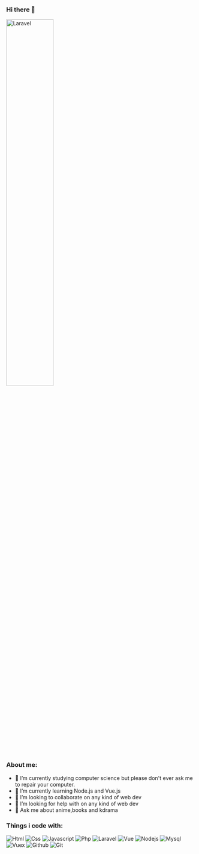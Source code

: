 ### Hi there 👋

<p>
  <img alt="Laravel" src="https://www.chawtechsolutions.com/wp-content/uploads/2019/03/developer.gif" width="50%" />
</p>

### About me:


- 🔭 I’m currently studying computer science but please don't ever ask me to repair your computer.
- 🌱 I’m currently learning Node.js and Vue.js
- 👯 I’m looking to collaborate on any kind of web dev
- 🤔 I’m looking for help with on any kind of web dev
- 💬 Ask me about anime,books and kdrama

### Things i code with:

<p>
  <img alt="Html" src="https://img.shields.io/badge/-html-E34F26?logo=html5&logoColor=white&style=flat-square" />
  <img alt="Css" src="https://img.shields.io/badge/-css-1572B6?logo=css3&logoColor=white&style=flat-square" />
  <img alt="Javascript" src="https://img.shields.io/badge/-Javascript-FFEA33?logo=javascript&logoColor=black&style=flat-square" />
  <img alt="Php" src="https://img.shields.io/badge/-php-777BB4?logo=php&logoColor=white&style=flat-square" />
  <img alt="Laravel" src="https://img.shields.io/badge/-Laravel-bd0826?logo=laravel&logoColor=white&style=flat-square" />
  <img alt="Vue" src="https://img.shields.io/badge/-Vuejs-43853d?style=flat-square&logo=vue.js&logoColor=white" />
  <img alt="Nodejs" src="https://img.shields.io/badge/-Nodejs-43853d?style=flat-square&logo=Node.js&logoColor=white" />
  <img alt="Mysql" src="https://img.shields.io/badge/-Mysql-9C27B0?style=flat-square&logo=mysql&logoColor=white" />
  <img alt="Vuex" src="https://img.shields.io/badge/-Vuex-2757b0?style=flat-square&logo=Vuex&logoColor=white" />
  <img alt="Github" src="https://img.shields.io/badge/-Github-2088FF?style=flat-square&logo=github&logoColor=white" />
  <img alt="Git" src="https://img.shields.io/badge/-Git-F05032?style=flat-square&logo=git&logoColor=white" />
</p>
